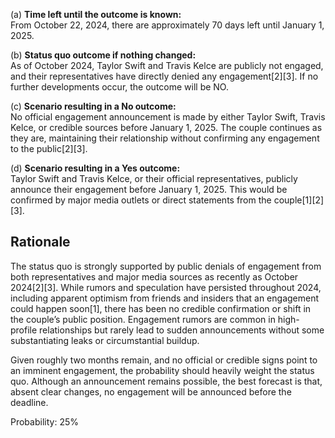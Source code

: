 (a) **Time left until the outcome is known:**  
From October 22, 2024, there are approximately 70 days left until January 1, 2025.

(b) **Status quo outcome if nothing changed:**  
As of October 2024, Taylor Swift and Travis Kelce are publicly not engaged, and their representatives have directly denied any engagement[2][3]. If no further developments occur, the outcome will be NO.

(c) **Scenario resulting in a No outcome:**  
No official engagement announcement is made by either Taylor Swift, Travis Kelce, or credible sources before January 1, 2025. The couple continues as they are, maintaining their relationship without confirming any engagement to the public[2][3].

(d) **Scenario resulting in a Yes outcome:**  
Taylor Swift and Travis Kelce, or their official representatives, publicly announce their engagement before January 1, 2025. This would be confirmed by major media outlets or direct statements from the couple[1][2][3].

## Rationale

The status quo is strongly supported by public denials of engagement from both representatives and major media sources as recently as October 2024[2][3]. While rumors and speculation have persisted throughout 2024, including apparent optimism from friends and insiders that an engagement could happen soon[1], there has been no credible confirmation or shift in the couple’s public position. Engagement rumors are common in high-profile relationships but rarely lead to sudden announcements without some substantiating leaks or circumstantial buildup.

Given roughly two months remain, and no official or credible signs point to an imminent engagement, the probability should heavily weight the status quo. Although an announcement remains possible, the best forecast is that, absent clear changes, no engagement will be announced before the deadline.

Probability: 25%